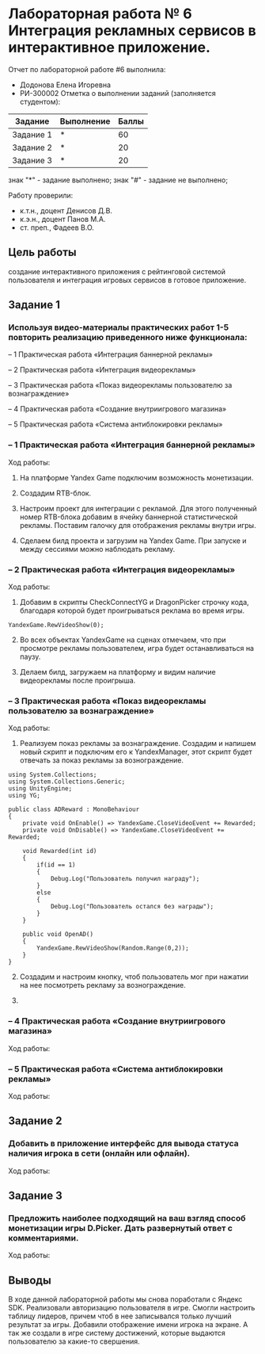 # Лабораторная работа № 6 Интеграция рекламных сервисов в интерактивное приложение.
Отчет по лабораторной работе #6 выполнила:
- Додонова Елена Игоревна
- РИ-300002
Отметка о выполнении заданий (заполняется студентом):

| Задание | Выполнение | Баллы |
| ------ | ------ | ------ |
| Задание 1 | * | 60 |
| Задание 2 | * | 20 |
| Задание 3 | * | 20 |

знак "*" - задание выполнено; знак "#" - задание не выполнено;

Работу проверили:
- к.т.н., доцент Денисов Д.В.
- к.э.н., доцент Панов М.А.
- ст. преп., Фадеев В.О.

## Цель работы
создание интерактивного приложения с рейтинговой системой пользователя и интеграция игровых сервисов в готовое приложение.

## Задание 1
### Используя видео-материалы практических работ 1-5 повторить реализацию приведенного ниже функционала:

– 1 Практическая работа «Интеграция баннерной рекламы»

– 2 Практическая работа «Интеграция видеорекламы»

– 3 Практическая работа «Показ видеорекламы пользователю за вознаграждение»

– 4 Практическая работа «Создание внутриигрового магазина»

– 5 Практическая работа «Система антиблокировки рекламы»

### – 1 Практическая работа «Интеграция баннерной рекламы»
Ход работы:
1) На платформе Yandex Game подключим возможность монетизации.

2) Создадим RTB-блок.

3) Настроим проект для интеграции с рекламой. Для этого полученный номер RTB-блока добавим в ячейку баннерной статистической рекламы. Поставим галочку для отображения рекламы внутри игры.


4) Сделаем билд проекта и загрузим на Yandex Game. При запуске и между сессиями можно наблюдать рекламу.





### – 2 Практическая работа «Интеграция видеорекламы»
Ход работы:
1) Добавим в скрипты CheckConnectYG и DragonPicker строчку кода, благодаря которой будет проигрываться реклама во время игры.

```
YandexGame.RewVideoShow(0);
```

2) Во всех объектах YandexGame на сценах отмечаем, что при просмотре рекламы пользователем, игра будет останавливаться на паузу.


3) Делаем билд, загружаем на платформу и видим наличие видеорекламы после проигрыша.

### – 3 Практическая работа «Показ видеорекламы пользователю за вознаграждение»
Ход работы:
1) Реализуем показ рекламы за вознаграждение. Создадим и напишем новый скрипт и подключим его к YandexManager, этот скрипт будет отвечать за показ рекламы за вознограждение.

```
using System.Collections;
using System.Collections.Generic;
using UnityEngine;
using YG;

public class ADReward : MonoBehaviour
{
    private void OnEnable() => YandexGame.CloseVideoEvent += Rewarded;
    private void OnDisable() => YandexGame.CloseVideoEvent += Rewarded;

    void Rewarded(int id)
    {
        if(id == 1)
        {
            Debug.Log("Пользователь получил награду");
        }
        else
        {
            Debug.Log("Пользователь остался без награды");
        }
    }
    
    public void OpenAD()
    {
        YandexGame.RewVideoShow(Random.Range(0,2));
    }
}
```

2) Создадим и настроим кнопку, чтоб пользователь мог при нажатии на нее посмотреть рекламу за вознограждение.

3)

### – 4 Практическая работа «Создание внутриигрового магазина»
Ход работы:




### – 5 Практическая работа «Система антиблокировки рекламы»
Ход работы:




## Задание 2
### Добавить в приложение интерфейс для вывода статуса наличия игрока в сети (онлайн или офлайн).
Ход работы:






## Задание 3
### Предложить наиболее подходящий на ваш взгляд способ монетизации игры D.Picker. Дать развернутый ответ с комментариями.
Ход работы:






## Выводы
В ходе данной лабораторной работы мы снова поработали с Яндекс SDK. 
Реализовали авторизацию пользователя в игре. 
Смогли настроить таблицу лидеров, причем чтоб в нее записывался только лучший результат за игры. 
Добавили отображение имени игрока на экране. 
А так же создали в игре систему достижений, которые выдаются пользователю за какие-то свершения. 
